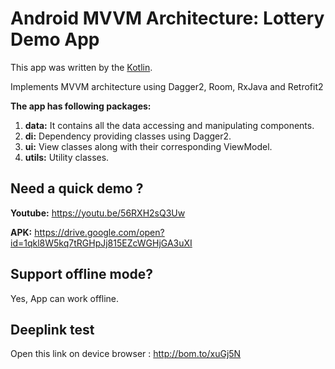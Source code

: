 # Android MVVM Architecture: Lottery Demo App
This app was written by the [Kotlin](https://kotlinlang.org/).

Implements MVVM architecture using Dagger2, Room, RxJava and Retrofit2

**The app has following packages:**
1. **data:** It contains all the data accessing and manipulating components.
2. **di:** Dependency providing classes using Dagger2.
3. **ui:** View classes along with their corresponding ViewModel.
4. **utils:** Utility classes.

## Need a quick demo ?
**Youtube:**  https://youtu.be/56RXH2sQ3Uw

**APK:** https://drive.google.com/open?id=1qkl8W5kq7tRGHpJj815EZcWGHjGA3uXI

## Support offline mode?
Yes, App can work offline.

## Deeplink test
Open this link on device browser : http://bom.to/xuGj5N
